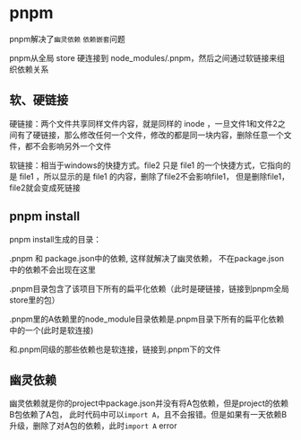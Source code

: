 # pnpm

pnpm解决了`幽灵依赖` `依赖嵌套`问题

pnpm从全局 store 硬连接到 node_modules/.pnpm，然后之间通过软链接来组织依赖关系

## 软、硬链接

硬链接：两个文件共享同样文件内容，就是同样的 inode ，一旦文件1和文件2之间有了硬链接，那么修改任何一个文件，修改的都是同一块内容，删除任意一个文件，都不会影响另外一个文件

软链接：相当于windows的快捷方式。file2 只是 file1 的一个快捷方式，它指向的是 file1 ，所以显示的是 file1 的内容，删除了file2不会影响file1， 但是删除file1， file2就会变成死链接

## pnpm install

pnpm install生成的目录：

.pnpm 和 package.json中的依赖, 这样就解决了幽灵依赖， 不在package.json中的依赖不会出现在这里

.pnpm目录包含了该项目下所有的扁平化依赖（此时是硬链接，链接到pnpm全局store里的包）

.pnpm里的A依赖里的node_module目录依赖是.pnpm目录下所有的扁平化依赖中的一个(此时是软连接)

和.pnpm同级的那些依赖也是软连接，链接到.pnpm下的文件

## 幽灵依赖

幽灵依赖就是你的project中package.json并没有将A包依赖，但是project的依赖B包依赖了A包， 此时代码中可以`import A`，且不会报错。但是如果有一天依赖B升级，删除了对A包的依赖，此时`import A` error

